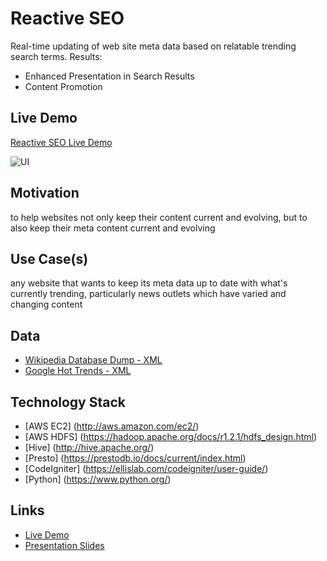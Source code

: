 Reactive SEO
==============

Real-time updating of web site meta data based on relatable trending search terms. 
Results:

* Enhanced Presentation in Search Results
* Content Promotion

## Live Demo
[Reactive SEO Live Demo](http://reactive-seo.mersal.net/ "Reactive SEO Live Demo")

![UI](http://reactive-seo.mersal.net/images/screenshot.png)

## Motivation
to help websites not only keep their content current and evolving, but to also keep their meta content current and evolving
	
## Use Case(s)
any website that wants to keep its meta data up to date with what's currently trending, particularly news outlets which have varied and changing content

## Data
- [Wikipedia Database Dump - XML](https://dumps.wikimedia.org/enwiki/latest/)
- [Google Hot Trends - XML](https://www.google.com/trends/hottrends)

## Technology Stack
- [AWS EC2] (http://aws.amazon.com/ec2/)
- [AWS HDFS] (https://hadoop.apache.org/docs/r1.2.1/hdfs_design.html)
- [Hive] (http://hive.apache.org/)
- [Presto] (https://prestodb.io/docs/current/index.html)
- [CodeIgniter] (https://ellislab.com/codeigniter/user-guide/)
- [Python] (https://www.python.org/)

## Links
- [Live Demo](http://reactive-seo.mersal.net/)
- [Presentation Slides](https://docs.google.com/presentation/d/1SSRoyJE1CugZr6xj6zZvcjXcRa43EBsS9ID8zpH9L58/pub?start=false&loop=false&delayms=3000)
